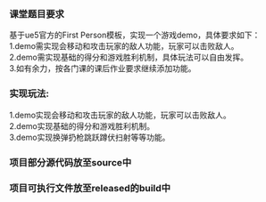 ### 课堂题目要求
基于ue5官方的First Person模板，实现一个游戏demo，具体要求如下：<br>
1.demo需实现会移动和攻击玩家的敌人功能，玩家可以击败敌人。<br>
2.demo需实现基础的得分和游戏胜利机制，具体玩法可以自由发挥。<br>
3.如有余力，按各门课的课后作业要求继续添加功能。<br>



### 实现玩法:
1.demo实现会移动和攻击玩家的敌人功能，玩家可以击败敌人。<br>
2.demo实现基础的得分和游戏胜利机制。<br>
3.demo实现换弹扔枪跳跃蹲伏扫射等等功能。<br>

### 项目部分源代码放至source中

### 项目可执行文件放至released的build中



